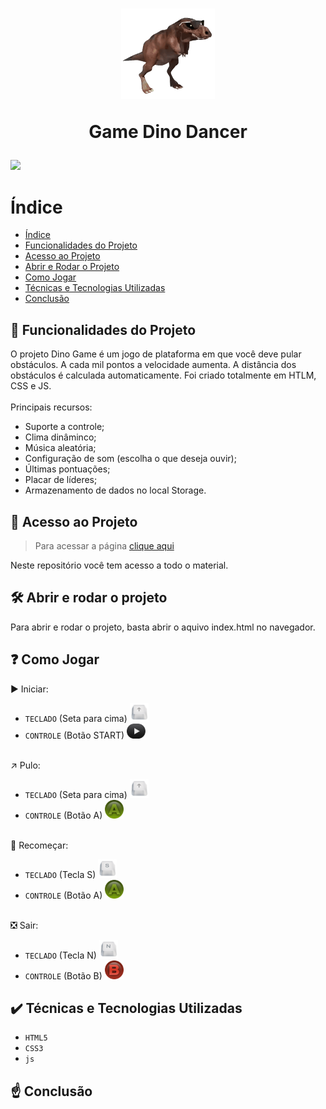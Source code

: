 <h1 align="center">
  <a href="https://wendell95araujo.github.io/dinogame.io/"><img src="img/dino.gif" width="150px" alt="dino dancer"/></a>
  <p>Game Dino Dancer</p>
</h1>

<img src="http://img.shields.io/static/v1?label=STATUS&message=CONCLUIDO&color=GREEN&style=plastic"/>

# Índice 

* [Índice](#índice)
* [Funcionalidades do Projeto](#-funcionalidades-do-projeto)
* [Acesso ao Projeto](#-acesso-ao-projeto)
* [Abrir e Rodar o Projeto](#%EF%B8%8F-abrir-e-rodar-o-projeto)
* [Como Jogar](#-como-jogar)
* [Técnicas e Tecnologias Utilizadas](#%EF%B8%8F-t%C3%A9cnicas-e-tecnologias-utilizadas)
* [Conclusão](#-conclusão)

<h2>🔨 Funcionalidades do Projeto</h2>

O projeto Dino Game é um jogo de plataforma em que você deve pular obstáculos. A cada mil pontos a velocidade aumenta. A distância dos obstáculos é calculada automaticamente.
Foi criado totalmente em HTLM, CSS e JS.
<br><br>
Principais recursos:

- Suporte a controle;
- Clima dinâminco;
- Música aleatória;
- Configuração de som (escolha o que deseja ouvir);
- Últimas pontuações;
- Placar de líderes;
- Armazenamento de dados no local Storage.


<h2>📁 Acesso ao Projeto</h2>

>Para acessar a página [clique aqui](https://wendell95araujo.github.io/dinogame.io/)

Neste repositório você tem acesso a todo o material.

<h2>🛠️ Abrir e rodar o projeto</h2>

Para abrir e rodar o projeto, basta abrir o aquivo index.html no navegador.

<h2>❓ Como Jogar</h2>

▶️ Iniciar:
- ``TECLADO`` (Seta para cima) <img src="img/tecla_Cima.png" width="30px" alt="Seta para cima"/>
- ``CONTROLE`` (Botão START) <img src="img/button_Start.png" width="30px" alt="Botão START"/>
<br><br>

↗️ Pulo:
- ``TECLADO`` (Seta para cima) <img src="img/tecla_Cima.png" width="30px" alt="Seta para cima"/>
- ``CONTROLE`` (Botão A) <img src="img/button_A.png" width="30px" alt="Botão A"/>
<br><br>

🔁 Recomeçar:
- ``TECLADO`` (Tecla S) <img src="img/tecla_S.png" width="30px" alt="Tecla S"/>
- ``CONTROLE`` (Botão A) <img src="img/button_A.png" width="30px" alt="Botão A"/>
<br><br>

❎ Sair:
- ``TECLADO`` (Tecla N) <img src="img/tecla_N.png" width="30px" alt="Tecla N"/>
- ``CONTROLE`` (Botão B) <img src="img/button_B.png" width="30px" alt="Botão B"/>

<h2>✔️ Técnicas e Tecnologias Utilizadas</h2>

- ``HTML5``
- ``CSS3``
- ``js``

<h2>☝️ Conclusão</h2>
